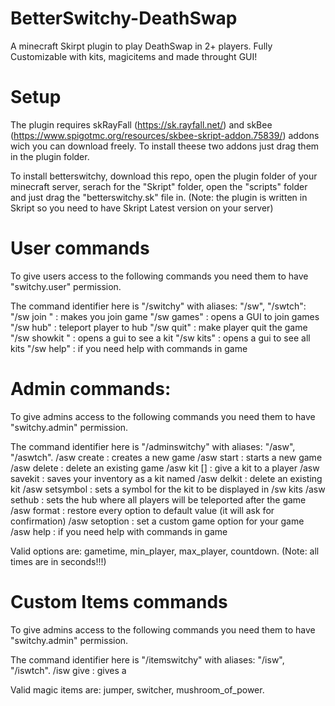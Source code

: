 # BetterSwitchy-DeathSwap
A minecraft Skirpt plugin to play DeathSwap in 2+ players. Fully Customizable with kits, magicitems and made throught GUI!

# Setup

The plugin requires skRayFall (https://sk.rayfall.net/) and skBee (https://www.spigotmc.org/resources/skbee-skript-addon.75839/) addons wich you can download freely. To install theese two addons just drag them in the plugin folder.

To install betterswitchy, download this repo, open the plugin folder of your minecraft server, serach for the "Skript" folder, open the "scripts" folder and just drag the "betterswitchy.sk" file in. (Note: the plugin is written in Skript so you need to have Skript Latest version on your server)

# User commands
To give users access to the following commands you need them to have "switchy.user" permission.

The command identifier here is "/switchy" with aliases: "/sw", "/swtch": 
	"/sw join <GameName>" : makes you join game <GameName>
     	"/sw games" : opens a GUI to join games
      	"/sw hub" : teleport player to hub
      	"/sw quit" : make player quit the game
      	"/sw showkit <KitName>" : opens a gui to see a kit
      	"/sw kits" : opens a gui to see all kits
      	"/sw help" : if you need help with commands in game
      
# Admin commands:
 To give admins access to the following commands you need them to have "switchy.admin" permission.
 
 The command identifier here is "/adminswitchy" with aliases: "/asw", "/aswtch".
      /asw create <GameName> : creates a new game
			/asw start <GameName> : starts a new game
			/asw delete <GameName> : delete an existing game
			/asw kit <kitName> [<player>] : give a kit to a player
			/asw savekit <kitName> : saves your inventory as a kit named <kitName>
			/asw delkit <kitName> : delete an existing kit
			/asw setsymbol : sets a symbol for the kit to be displayed in /sw kits
			/asw sethub : sets the hub where all players will be teleported after the game
			/asw format : restore every option to default value (it will ask for confirmation)
			/asw setoption <GameName> <OptionName> <Value> : set a custom game option for your game
      /asw help : if you need help with commands in game
      
Valid options are: gametime, min_player, max_player, countdown. (Note: all times are in seconds!!!)

# Custom Items commands
 To give admins access to the following commands you need them to have "switchy.admin" permission.
 
 The command identifier here is "/itemswitchy" with aliases: "/isw", "/iswtch".
       /isw give <MagicItem> <Player>: gives <Player> a <MagicItem>
 
 Valid magic items are: jumper, switcher, mushroom_of_power.
 
 
